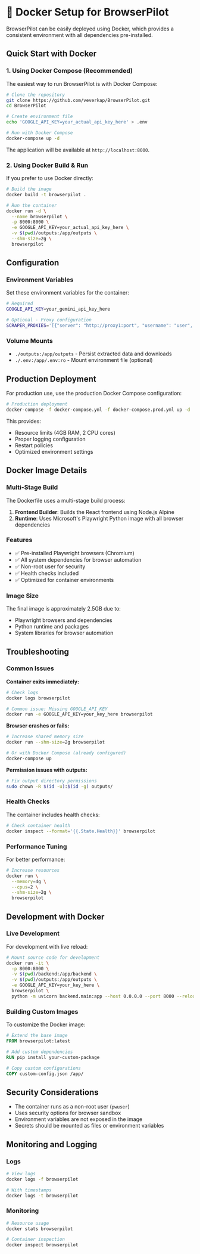 # 🐳 Docker Setup for BrowserPilot

BrowserPilot can be easily deployed using Docker, which provides a consistent environment with all dependencies pre-installed.

## Quick Start with Docker

### 1. Using Docker Compose (Recommended)

The easiest way to run BrowserPilot is with Docker Compose:

```bash
# Clone the repository
git clone https://github.com/veverkap/BrowserPilot.git
cd BrowserPilot

# Create environment file
echo 'GOOGLE_API_KEY=your_actual_api_key_here' > .env

# Run with Docker Compose
docker-compose up -d
```

The application will be available at `http://localhost:8000`.

### 2. Using Docker Build & Run

If you prefer to use Docker directly:

```bash
# Build the image
docker build -t browserpilot .

# Run the container
docker run -d \
  --name browserpilot \
  -p 8000:8000 \
  -e GOOGLE_API_KEY=your_actual_api_key_here \
  -v $(pwd)/outputs:/app/outputs \
  --shm-size=2g \
  browserpilot
```

## Configuration

### Environment Variables

Set these environment variables for the container:

```bash
# Required
GOOGLE_API_KEY=your_gemini_api_key_here

# Optional - Proxy configuration
SCRAPER_PROXIES='[{"server": "http://proxy1:port", "username": "user", "password": "pass"}]'
```

### Volume Mounts

- `./outputs:/app/outputs` - Persist extracted data and downloads
- `./.env:/app/.env:ro` - Mount environment file (optional)

## Production Deployment

For production use, use the production Docker Compose configuration:

```bash
# Production deployment
docker-compose -f docker-compose.yml -f docker-compose.prod.yml up -d
```

This provides:
- Resource limits (4GB RAM, 2 CPU cores)
- Proper logging configuration
- Restart policies
- Optimized environment settings

## Docker Image Details

### Multi-Stage Build
The Dockerfile uses a multi-stage build process:
1. **Frontend Builder**: Builds the React frontend using Node.js Alpine
2. **Runtime**: Uses Microsoft's Playwright Python image with all browser dependencies

### Features
- ✅ Pre-installed Playwright browsers (Chromium)
- ✅ All system dependencies for browser automation
- ✅ Non-root user for security
- ✅ Health checks included
- ✅ Optimized for container environments

### Image Size
The final image is approximately 2.5GB due to:
- Playwright browsers and dependencies
- Python runtime and packages
- System libraries for browser automation

## Troubleshooting

### Common Issues

**Container exits immediately:**
```bash
# Check logs
docker logs browserpilot

# Common issue: Missing GOOGLE_API_KEY
docker run -e GOOGLE_API_KEY=your_key_here browserpilot
```

**Browser crashes or fails:**
```bash
# Increase shared memory size
docker run --shm-size=2g browserpilot

# Or with Docker Compose (already configured)
docker-compose up
```

**Permission issues with outputs:**
```bash
# Fix output directory permissions
sudo chown -R $(id -u):$(id -g) outputs/
```

### Health Checks

The container includes health checks:
```bash
# Check container health
docker inspect --format='{{.State.Health}}' browserpilot
```

### Performance Tuning

For better performance:
```bash
# Increase resources
docker run \
  --memory=4g \
  --cpus=2 \
  --shm-size=2g \
  browserpilot
```

## Development with Docker

### Live Development
For development with live reload:

```bash
# Mount source code for development
docker run -it \
  -p 8000:8000 \
  -v $(pwd)/backend:/app/backend \
  -v $(pwd)/outputs:/app/outputs \
  -e GOOGLE_API_KEY=your_key_here \
  browserpilot \
  python -m uvicorn backend.main:app --host 0.0.0.0 --port 8000 --reload
```

### Building Custom Images

To customize the Docker image:

```dockerfile
# Extend the base image
FROM browserpilot:latest

# Add custom dependencies
RUN pip install your-custom-package

# Copy custom configurations
COPY custom-config.json /app/
```

## Security Considerations

- The container runs as a non-root user (`pwuser`)
- Uses security options for browser sandbox
- Environment variables are not exposed in the image
- Secrets should be mounted as files or environment variables

## Monitoring and Logging

### Logs
```bash
# View logs
docker logs -f browserpilot

# With timestamps
docker logs -t browserpilot
```

### Monitoring
```bash
# Resource usage
docker stats browserpilot

# Container inspection
docker inspect browserpilot
```
